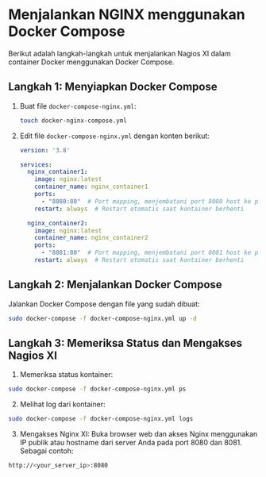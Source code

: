 # Menjalankan NGINX menggunakan Docker Compose

Berikut adalah langkah-langkah untuk menjalankan Nagios XI dalam container Docker menggunakan Docker Compose.

## Langkah 1: Menyiapkan Docker Compose

1. Buat file `docker-compose-nginx.yml`:

    ```bash
    touch docker-nginx-compose.yml
    ```

2. Edit file `docker-compose-nginx.yml` dengan konten berikut:

    ```yaml
    version: '3.8'
    
    services:
      nginx_container1:
        image: nginx:latest
        container_name: nginx_container1
        ports:
          - "8080:80"  # Port mapping, menjembatani port 8080 host ke port 80 container
        restart: always  # Restart otomatis saat kontainer berhenti

      nginx_container2:
        image: nginx:latest
        container_name: nginx_container2
        ports:
          - "8081:80"  # Port mapping, menjembatani port 8081 host ke port 80 container
        restart: always  # Restart otomatis saat kontainer berhenti
    ```

## Langkah 2: Menjalankan Docker Compose

Jalankan Docker Compose dengan file yang sudah dibuat:

```bash
sudo docker-compose -f docker-compose-nginx.yml up -d
```

## Langkah 3: Memeriksa Status dan Mengakses Nagios XI

1. Memeriksa status kontainer:

```bash
sudo docker-compose -f docker-compose-nginx.yml ps
```

2. Melihat log dari kontainer:

```bash
sudo docker-compose -f docker-compose-nginx.yml logs   
```

3. Mengakses Nginx XI:
Buka browser web dan akses Nginx menggunakan IP publik atau hostname dari server Anda pada port 8080 dan 8081. Sebagai contoh:

```bash
http://<your_server_ip>:8080
```

  
